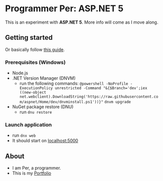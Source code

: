 # Programmer Per: ASP.NET 5

This is an experiment with **ASP.NET 5**. More info will come as I move along. 

## Getting started
Or basically follow [this guide](https://azure.microsoft.com/sv-se/documentation/articles/web-sites-create-web-app-using-vscode/).

### Prerequisites (Windows)
*   Node.js
*   .NET Version Manager (DNVM)
    *   run the following commands:
    `@powershell -NoProfile -ExecutionPolicy unrestricted -Command "&{$Branch='dev';iex ((new-object net.webclient).DownloadString('https://raw.githubusercontent.com/aspnet/Home/dev/dnvminstall.ps1'))}"`
    `dnvm upgrade`
*   NuGet package restore (DNU)
    *   run 
    `dnu restore`

### Launch application
*   run `dnx web`
*   It should start on [localhost:5000](http://localhost:5000/)

## About
*   I am Per, a programmer.
*   This is my [Portfolio](http://www.programmerper.com)